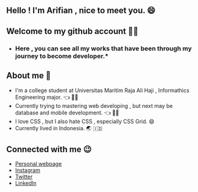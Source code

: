 ## Hello ! I'm Arifian , nice to meet you. 	:smile:
## Welcome to my github account :raising_hand_man:

* ### Here , you can see all my works that have been through my journey to become developer.*

## 	 About me :thinking:
- I'm a college student at Universitas Maritim Raja Ali Haji , Informathics Engineering major. 	:point_left: 	:man_student:
- Currently trying to mastering web developing , but next may be database and mobile development. 	:point_left: :technologist:
- I love CSS , but I also hate CSS , especially CSS Grid. 	:smile:
- Currently lived in Indonesia. :earth_asia: :indonesia:

## Connected with me :wink:
- [Personal webpage](https://arifian853.github.io)
- [Instagram](https://www.instagram.com/arifiansaputra_/)
- [Twitter](https://twitter.com/ArifianSaputra1)
- [LinkedIn](https://www.linkedin.com/in/arifian-saputra-08135a178/)

